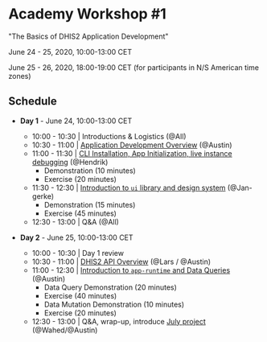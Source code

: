 # Academy Workshop #1

"The Basics of DHIS2 Application Development"

June 24 - 25, 2020, 10:00-13:00 CET

June 25 - 26, 2020, 18:00-19:00 CET (for participants in N/S American time zones)

## Schedule

- **Day 1** - June 24, 10:00-13:00 CET
  - 10:00 - 10:30 | Introductions & Logistics (@All)
  - 10:30 - 11:00 | [Application Development Overview](./00-introduction) (@Austin)
  - 11:00 - 11:30 | [CLI Installation, App Initialization, live instance debugging](./01-environment-setup) (@Hendrik)
    - Demonstration (10 minutes)
    - Exercise (20 minutes)
  - 11:30 - 12:30 | [Introduction to `ui` library and design system](./02-ui-libraries) (@Jan-gerke)
    - Demonstration (15 minutes)
    - Exercise (45 minutes)
  - 12:30 - 13:00 | Q&A (@All)

- **Day 2** - June 25, 10:00-13:00 CET
  - 10:00 - 10:30 | Day 1 review
  - 10:30 - 11:00 | [DHIS2 API Overview](./10-api-overview) (@Lars / @Austin)
  - 11:00 - 12:30 | [Introduction to `app-runtime` and Data Queries](./11-app-runtime) (@Austin)
    - Data Query Demonstration (20 minutes)
    - Exercise (40 minutes)
    - Data Mutation Demonstration (10 minutes)
    - Exercise (20 minutes)
  - 12:30 - 13:00 | Q&A, wrap-up, introduce [July project](../project) (@Wahed/@Austin)
